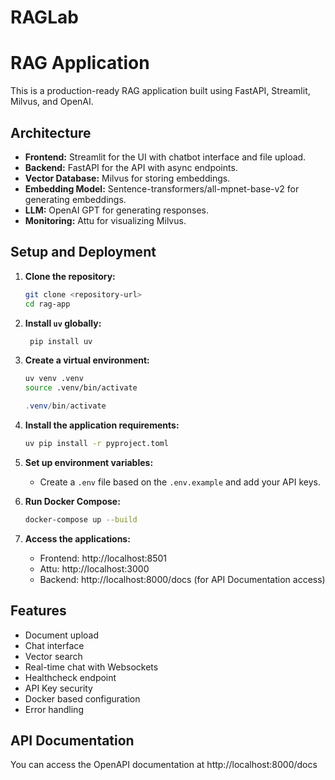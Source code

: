 # RAGLab
# RAG Application

This is a production-ready RAG application built using FastAPI, Streamlit, Milvus, and OpenAI.

## Architecture

- **Frontend:** Streamlit for the UI with chatbot interface and file upload.
- **Backend:** FastAPI for the API with async endpoints.
- **Vector Database:** Milvus for storing embeddings.
- **Embedding Model:** Sentence-transformers/all-mpnet-base-v2 for generating embeddings.
- **LLM:** OpenAI GPT for generating responses.
- **Monitoring:** Attu for visualizing Milvus.

## Setup and Deployment

1.  **Clone the repository:**
    ```bash
    git clone <repository-url>
    cd rag-app
    ```

2.  **Install `uv` globally:**
    ```bash
     pip install uv
    ```

3.  **Create a virtual environment:**
    ```bash
    uv venv .venv
    source .venv/bin/activate
    ```

    ```PowerShell
    .venv/bin/activate
    ```

4. **Install the application requirements:**
    ```bash
    uv pip install -r pyproject.toml
    ```
5.  **Set up environment variables:**
    - Create a `.env` file based on the `.env.example` and add your API keys.

6.  **Run Docker Compose:**
    ```bash
    docker-compose up --build
    ```

7.  **Access the applications:**
    -   Frontend: http://localhost:8501
    -   Attu: http://localhost:3000
    -   Backend: http://localhost:8000/docs (for API Documentation access)

## Features
* Document upload
* Chat interface
* Vector search 
* Real-time chat with Websockets
* Healthcheck endpoint
* API Key security
* Docker based configuration
* Error handling

## API Documentation
You can access the OpenAPI documentation at http://localhost:8000/docs